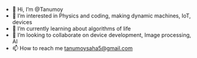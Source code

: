 - 👋 Hi, I’m @Tanumoy
- 👀 I’m interested in Physics and coding, making dynamic machines, IoT, devices
- 🌱 I’m currently learning about algorithms of life
- 💞️ I’m looking to collaborate on device development, Image processing, AI
- 📫 How to reach me <tanumoysaha5@gmail.com>

<!---
tanstar5/tanstar5 is a ✨ special ✨ repository because its `README.md` (this file) appears on your GitHub profile.
You can click the Preview link to take a look at your changes.
--->
